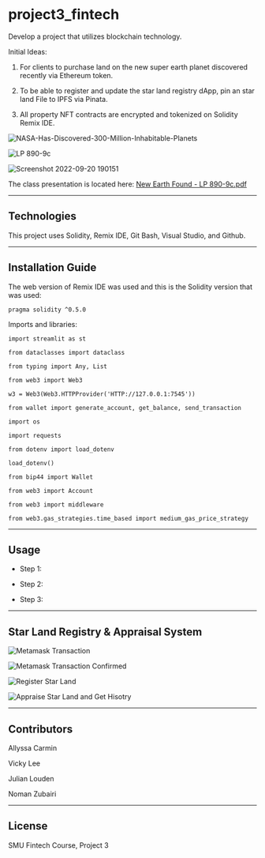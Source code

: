 # project3_fintech

Develop a project that utilizes blockchain technology. 

Initial Ideas:
 1. For clients to purchase land on the new super earth planet discovered recently via Ethereum token.
 
 2. To be able to register and update the star land registry dApp, pin an star land File to IPFS via Pinata.
 
 3. All property NFT contracts are encrypted and tokenized on Solidity Remix IDE.

![NASA-Has-Discovered-300-Million-Inhabitable-Planets](https://user-images.githubusercontent.com/103230949/192163101-17ee432e-f5cd-4478-abd8-cc1a43af43f1.jpg)

![LP 890-9c](https://user-images.githubusercontent.com/103230949/192163074-cb68c627-55d6-4f25-8b51-7ad3c822c8ce.png)

![Screenshot 2022-09-20 190151](https://user-images.githubusercontent.com/103230949/192163098-95eecc1f-ced6-4eb6-ad09-36cf8693c0e2.png)

The class presentation is located here: [New Earth Found - LP 890-9c.pdf](https://github.com/Loudju/project3_fintech/files/9641826/New.Earth.Found.-.LP.890-9c.pdf)

---

## Technologies

This project uses Solidity, Remix IDE, Git Bash, Visual Studio, and Github.

---

## Installation Guide

The web version of Remix IDE was used and this is the Solidity version that was used:

    pragma solidity ^0.5.0


Imports and libraries:

    import streamlit as st

    from dataclasses import dataclass

    from typing import Any, List

    from web3 import Web3

    w3 = Web3(Web3.HTTPProvider('HTTP://127.0.0.1:7545'))

    from wallet import generate_account, get_balance, send_transaction

    import os

    import requests

    from dotenv import load_dotenv

    load_dotenv()

    from bip44 import Wallet

    from web3 import Account

    from web3 import middleware

    from web3.gas_strategies.time_based import medium_gas_price_strategy

---

## Usage

* Step 1: 


* Step 2: 


* Step 3: 



---

## Star Land Registry & Appraisal System
![Metamask Transaction](https://user-images.githubusercontent.com/103230949/192166192-cbbf0137-8532-4831-8ece-7c7ba3647150.png)

![Metamask Transaction Confirmed](https://user-images.githubusercontent.com/103230949/192166203-bc46f139-da53-4571-ba24-2bed5370a097.png)


![Register Star Land](https://user-images.githubusercontent.com/103230949/192166212-59d08168-93c7-4dc9-a3ad-619230171135.png)

![Appraise Star Land and Get Hisotry](https://user-images.githubusercontent.com/103230949/192166215-bb54d892-b66f-4fff-8d5d-022e5b1cd8e5.png)

---

## Contributors

Allyssa Carmin

Vicky Lee

Julian Louden

Noman Zubairi

---

## License

SMU Fintech Course, Project 3
